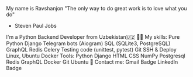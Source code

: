 My name is Ravshanjon
"The only way to do great work is to love what you do"

- Steven Paul Jobs

I'm a Python Backend Developer from Uzbekistan🇺🇿
👨‍💻 My skills:
Pure Python
Django
Telegram bots (Aiogram)
SQL (SQLite3, PostgreSQL)
GraphQL
Redis
Celery
Testing code (unittest, pytest)
Git
SSH & Deploy
Linux, Ubuntu
Docker
Tools:
Python  Django  HTML  CSS  NumPy   Postgresql  Redis  GraphQL  Docker  Git  Ubuntu 
📧 Contact me:
Gmail Badge LinkedIn Badge

